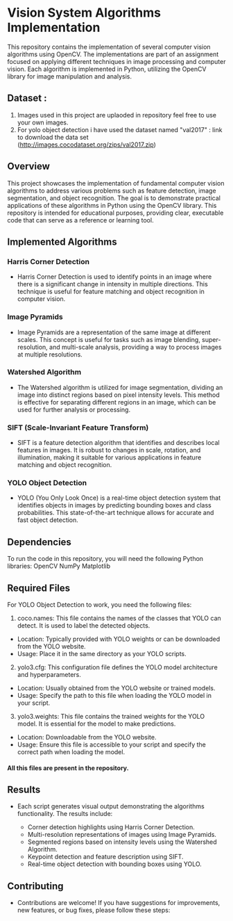 # Vision System Algorithms Implementation

This repository contains the implementation of several computer vision algorithms using OpenCV. The implementations are part of an assignment focused on applying different techniques in image processing and computer vision. Each algorithm is implemented in Python, utilizing the OpenCV library for image manipulation and analysis.

## Dataset : 
1. Images used in this project are uplaoded in repository feel free to use your own images.
2. For yolo object detection i have used the dataset named "val2017" : link to download the data set (http://images.cocodataset.org/zips/val2017.zip)

## Overview

This project showcases the implementation of fundamental computer vision algorithms to address various problems such as feature detection, image segmentation, and object recognition. The goal is to demonstrate practical applications of these algorithms in Python using the OpenCV library. This repository is intended for educational purposes, providing clear, executable code that can serve as a reference or learning tool.

## Implemented Algorithms

### Harris Corner Detection
- Harris Corner Detection is used to identify points in an image where there is a significant change in intensity in multiple directions. This technique is useful for feature matching and object recognition in computer vision.

### Image Pyramids
- Image Pyramids are a representation of the same image at different scales. This concept is useful for tasks such as image blending, super-resolution, and multi-scale analysis, providing a way to process images at multiple resolutions.

### Watershed Algorithm
- The Watershed algorithm is utilized for image segmentation, dividing an image into distinct regions based on pixel intensity levels. This method is effective for separating different regions in an image, which can be used for further analysis or processing.

### SIFT (Scale-Invariant Feature Transform)
- SIFT is a feature detection algorithm that identifies and describes local features in images. It is robust to changes in scale, rotation, and illumination, making it suitable for various applications in feature matching and object recognition.

### YOLO Object Detection
- YOLO (You Only Look Once) is a real-time object detection system that identifies objects in images by predicting bounding boxes and class probabilities. This state-of-the-art technique allows for accurate and fast object detection.


## Dependencies
To run the code in this repository, you will need the following Python libraries:
OpenCV
NumPy
Matplotlib



## Required Files

  For YOLO Object Detection to work, you need the following files:
  1. coco.names: This file contains the names of the classes that YOLO can detect. It is used to label the detected objects.
  - Location: Typically provided with YOLO weights or can be downloaded from the YOLO website.
  - Usage: Place it in the same directory as your YOLO scripts.
  2. yolo3.cfg: This configuration file defines the YOLO model architecture and hyperparameters.
  - Location: Usually obtained from the YOLO website or trained models.
  - Usage: Specify the path to this file when loading the YOLO model in your script.
  3. yolo3.weights: This file contains the trained weights for the YOLO model. It is essential for the model to make predictions.
  - Location: Downloadable from the YOLO website.
  - Usage: Ensure this file is accessible to your script and specify the correct path when loading the model.

#### All this files are present in the repository.

## Results

- Each script generates visual output demonstrating the algorithms functionality. The results include:

  - Corner detection highlights using Harris Corner Detection.
  - Multi-resolution representations of images using Image Pyramids.
  - Segmented regions based on intensity levels using the Watershed Algorithm.
  - Keypoint detection and feature description using SIFT.
  - Real-time object detection with bounding boxes using YOLO.

## Contributing

  - Contributions are welcome! If you have suggestions for improvements, new features, or bug fixes, please follow these steps:

